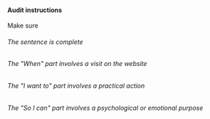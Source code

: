 #### Audit instructions

Make sure

###### The sentence is complete
###### The "When" part involves a visit on the website
###### The "I want to" part involves a practical action
###### The "So I can" part involves a psychological or emotional purpose